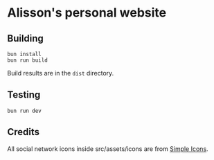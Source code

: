 # Alisson's personal website

## Building

```shell
bun install
bun run build
```

Build results are in the `dist` directory.

## Testing

```shell
bun run dev
```

## Credits

All social network icons inside src/assets/icons are from [Simple Icons](https://simpleicons.org/).
